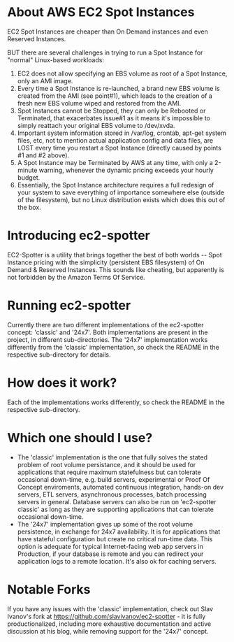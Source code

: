 # About AWS EC2 Spot Instances

EC2 Spot Instances are cheaper than On Demand instances and even Reserved Instances.

BUT there are several challenges in trying to run a Spot Instance for "normal" Linux-based workloads: 

1. EC2 does not allow specifying an EBS volume as root of a Spot Instance, only an AMI image. 
2. Every time a Spot Instance is re-launched, a brand new EBS volume is created from the AMI (see point#1), which leads to the creation of a fresh new EBS volume wiped and restored from the AMI. 
3. Spot Instances cannot be Stopped, they can only be Rebooted or Terminated, that exacerbates issue#1 as it means it's impossible to simply reattach your original EBS volume to /dev/xvda. 
4. Important system information stored in /var/log, crontab, apt-get system files, etc, not to mention actual application config and data files, are LOST every time you restart a Spot Instance (directly caused by points #1 and #2 above).
5. A Spot Instance may be Terminated by AWS at any time, with only a 2-minute warning, whenever the dynamic pricing exceeds your hourly budget.
6. Essentially, the Spot Instance architecture requires a full redesign of your system to save everything of importance somewhere else (outside of the filesystem), but no Linux distribution exists which does this out of the box.

# Introducing ec2-spotter

EC2-Spotter is a utility that brings together the best of both worlds -- Spot Instance pricing with
the simplicity (persistent EBS filesystem) of On Demand & Reserved Instances. This sounds like cheating, but apparently is not forbidden by the Amazon Terms Of Service.

# Running ec2-spotter

Currently there are two different implementations of the ec2-spotter concept: 'classic' and '24x7'. Both implementations are present in the project, in different sub-directories. The '24x7' implementation works differently from the 'classic' implementation, so check the README in the respective sub-directory for details.

# How does it work?

Each of the implementations works differently, so check the README in the respective sub-directory.

# Which one should I use?

- The 'classic' implementation is the one that fully solves the stated problem of root volume persistance, and it should be used for applications that require maximum statefulness but can tolerate occasional down-time, e.g. build servers, experimental or Proof Of Concept enviroments, automated continuous integration, hands-on dev servers, ETL servers, asynchronous processes, batch processing servers in general. Database servers can also be run on 'ec2-spotter classic' as long as they are supporting applications that can tolerate occasional down-time.
- The '24x7' implementation gives up some of the root volume persistence, in exchange for 24x7 availability. It is for applications that have stateful configuration but create no critical run-time data. This option is adequate for typical Internet-facing web app servers in Production, if your database is remote and you can redirect your application logs to a remote location. It's also ok for caching servers.

# Notable Forks

If you have any issues with the 'classic' implementation, check out Slav Ivanov's fork at https://github.com/slavivanov/ec2-spotter - it is fully productionalized, including more exhaustive documentation and active discussion at his blog, while removing support for the '24x7' concept. 
